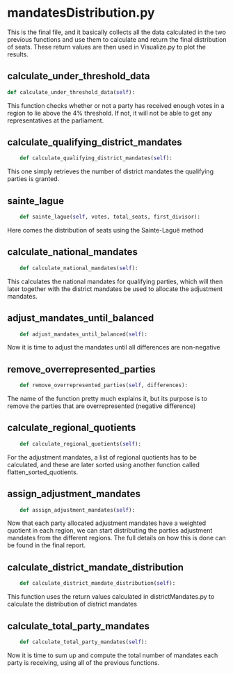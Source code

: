 # mandatesDistribution.py

This is the final file, and it basically collects all the data calculated in the two previous functions and use them to calculate and return the final distribution of seats. These return values are then used in Visualize.py to plot the results.

## calculate_under_threshold_data

```python
def calculate_under_threshold_data(self):
```

This function checks whether or not a party has received enough votes in a region to lie above the 4% threshold. If not, it will not be able to get any representatives at the parliament.

## calculate_qualifying_district_mandates

```python
    def calculate_qualifying_district_mandates(self):
```

This one simply retrieves the number of district mandates the qualifying parties is granted.

## sainte_lague

```python
    def sainte_lague(self, votes, total_seats, first_divisor):
```

Here comes the distribution of seats using the Sainte-Laguë method

## calculate_national_mandates

```python
    def calculate_national_mandates(self):
```

This calculates the national mandates for qualifying parties, which will then later together with the district mandates be used to allocate the adjustment mandates.

## adjust_mandates_until_balanced

```python
    def adjust_mandates_until_balanced(self):
```

Now it is time to adjust the mandates until all differences are non-negative

## remove_overrepresented_parties

```python
    def remove_overrepresented_parties(self, differences):
```

The name of the function pretty much explains it, but its purpose is to remove the parties that are overrepresented (negative difference)

## calculate_regional_quotients

```python
    def calculate_regional_quotients(self):
```

For the adjustment mandates, a list of regional quotients has to be calculated, and these are later sorted using another function called flatten_sorted_quotients.

## assign_adjustment_mandates

```python
    def assign_adjustment_mandates(self):
```

Now that each party allocated adjustment mandates have a weighted quotient in each region, we can start distributing the parties adjustment mandates from the different regions. The full details on how this is done can be found in the final report.

## calculate_district_mandate_distribution

```python
    def calculate_district_mandate_distribution(self):
```

This function uses the return values calculated in districtMandates.py to calculate the distribution of district mandates

## calculate_total_party_mandates

```python
    def calculate_total_party_mandates(self):
```

Now it is time to sum up and compute the total number of mandates each party is receiving, using all of the previous functions.
